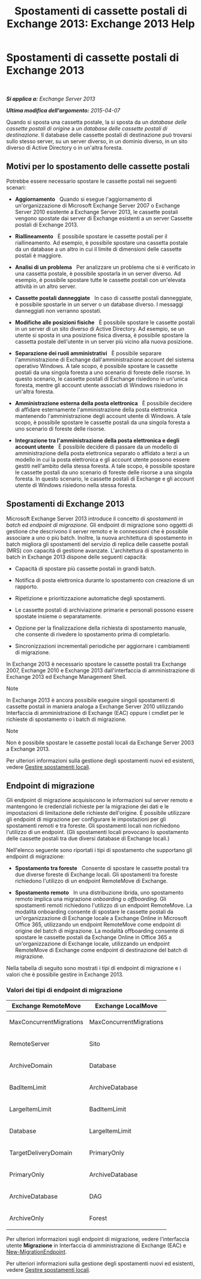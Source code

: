 ﻿---
title: 'Spostamenti di cassette postali di Exchange 2013: Exchange 2013 Help'
TOCTitle: Spostamenti di cassette postali di Exchange 2013
ms:assetid: 9c0a0bc9-2a39-4cf0-aa6e-6e5ef3fd38b5
ms:mtpsurl: https://technet.microsoft.com/it-it/library/JJ150543(v=EXCHG.150)
ms:contentKeyID: 50481274
ms.date: 05/22/2018
mtps_version: v=EXCHG.150
ms.translationtype: MT
---

# Spostamenti di cassette postali di Exchange 2013

 

_**Si applica a:** Exchange Server 2013_

_**Ultima modifica dell'argomento:** 2015-04-07_

Quando si sposta una cassetta postale, la si sposta da un *database delle cassette postali di origine* a un *database delle cassette postali di destinazione*. Il database delle cassette postali di destinazione può trovarsi sullo stesso server, su un server diverso, in un dominio diverso, in un sito diverso di Active Directory o in un'altra foresta.

## Motivi per lo spostamento delle cassette postali

Potrebbe essere necessario spostare le cassette postali nei seguenti scenari:

  - **Aggiornamento**   Quando si esegue l'aggiornamento di un'organizzazione di Microsoft Exchange Server 2007 o Exchange Server 2010 esistente a Exchange Server 2013, le cassette postali vengono spostate dai server di Exchange esistenti a un server Cassette postali di Exchange 2013.

  - **Riallineamento**   È possibile spostare le cassette postali per il riallineamento. Ad esempio, è possibile spostare una cassetta postale da un database a un altro in cui il limite di dimensioni delle cassette postali è maggiore.

  - **Analisi di un problema**   Per analizzare un problema che si è verificato in una cassetta postale, è possibile spostarla in un server diverso. Ad esempio, è possibile spostare tutte le cassette postali con un'elevata attività in un altro server.

  - **Cassette postali danneggiate**   In caso di cassette postali danneggiate, è possibile spostarle in un server o un database diverso. I messaggi danneggiati non verranno spostati.

  - **Modifiche alle posizioni fisiche**   È possibile spostare le cassette postali in un server di un sito diverso di Active Directory. Ad esempio, se un utente si sposta in una posizione fisica diversa, è possibile spostare la cassetta postale dell'utente in un server più vicino alla nuova posizione.

  - **Separazione dei ruoli amministrativi**   È possibile separare l'amministrazione di Exchange dall'amministrazione account del sistema operativo Windows. A tale scopo, è possibile spostare le cassette postali da una singola foresta a uno scenario di foreste delle risorse. In questo scenario, le cassette postali di Exchange risiedono in un'unica foresta, mentre gli account utente associati di Windows risiedono in un'altra foresta.

  - **Amministrazione esterna della posta elettronica**   È possibile decidere di affidare esternamente l'amministrazione della posta elettronica mantenendo l'amministrazione degli account utente di Windows. A tale scopo, è possibile spostare le cassette postali da una singola foresta a uno scenario di foreste delle risorse.

  - **Integrazione tra l'amministrazione della posta elettronica e degli account utente**   È possibile decidere di passare da un modello di amministrazione della posta elettronica separato o affidato a terzi a un modello in cui la posta elettronica e gli account utente possono essere gestiti nell'ambito della stessa foresta. A tale scopo, è possibile spostare le cassette postali da uno scenario di foreste delle risorse a una singola foresta. In questo scenario, le cassette postali di Exchange e gli account utente di Windows risiedono nella stessa foresta.

## Spostamenti di Exchange 2013

Microsoft Exchange Server 2013 introduce il concetto di *spostamenti in batch* ed *endpoint di migrazione*. Gli endpoint di migrazione sono oggetti di gestione che descrivono il server remoto e le connessioni che è possibile associare a uno o più batch. Inoltre, la nuova architettura di spostamento in batch migliora gli spostamenti del servizio di replica delle cassette postali (MRS) con capacità di gestione avanzate. L'architettura di spostamento in batch in Exchange 2013 dispone delle seguenti capacità:

  - Capacità di spostare più cassette postali in grandi batch.

  - Notifica di posta elettronica durante lo spostamento con creazione di un rapporto.

  - Ripetizione e prioritizzazione automatiche degli spostamenti.

  - Le cassette postali di archiviazione primarie e personali possono essere spostate insieme o separatamente.

  - Opzione per la finalizzazione della richiesta di spostamento manuale, che consente di rivedere lo spostamento prima di completarlo.

  - Sincronizzazioni incrementali periodiche per aggiornare i cambiamenti di migrazione.

In Exchange 2013 è necessario spostare le cassette postali tra Exchange 2007, Exchange 2010 e Exchange 2013 dall'interfaccia di amministrazione di Exchange 2013 ed Exchange Management Shell.


> [!NOTE]
> In Exchange 2013 è ancora possibile eseguire singoli spostamenti di cassette postali in maniera analoga a Exchange Server 2010 utilizzando Interfaccia di amministrazione di Exchange (EAC) oppure i cmdlet per le richieste di spostamento o i batch di migrazione.




> [!NOTE]
> Non è possibile spostare le cassette postali locali da Exchange Server 2003 a Exchange 2013.



Per ulteriori informazioni sulla gestione degli spostamenti nuovi ed esistenti, vedere [Gestire spostamenti locali](manage-on-premises-moves-exchange-2013-help.md).

## Endpoint di migrazione

Gli endpoint di migrazione acquisiscono le informazioni sul server remoto e mantengono le credenziali richieste per la migrazione dei dati e le impostazioni di limitazione delle richieste dell'origine. È possibile utilizzare gli endpoint di migrazione per configurare le impostazioni per gli spostamenti remoti e tra foreste. Gli spostamenti locali non richiedono l'utilizzo di un endpoint. (Gli spostamenti locali provocano lo spostamento delle cassette postali tra due diversi database di Exchange locali.)

Nell'elenco seguente sono riportati i tipi di spostamento che supportano gli endpoint di migrazione:

  - **Spostamento tra foreste**   Consente di spostare le cassette postali tra due diverse foreste di Exchange locali. Gli spostamenti tra foreste richiedono l'utilizzo di un endpoint RemoteMove di Exchange.

  - **Spostamento remoto**   In una distribuzione ibrida, uno spostamento remoto implica una migrazione *onboarding* o *offboarding*. Gli spostamenti remoti richiedono l'utilizzo di un endpoint RemoteMove. La modalità onboarding consente di spostare le cassette postali da un'organizzazione di Exchange locale a Exchange Online in Microsoft Office 365, utilizzando un endpoint RemoteMove come endpoint di origine del batch di migrazione. La modalità offboarding consente di spostare le cassette postali da Exchange Online in Office 365 a un'organizzazione di Exchange locale, utilizzando un endpoint RemoteMove di Exchange come endpoint di destinazione del batch di migrazione.

Nella tabella di seguito sono mostrati i tipi di endpoint di migrazione e i valori che è possibile gestire in Exchange 2013.

### Valori dei tipi di endpoint di migrazione

<table>
<colgroup>
<col style="width: 50%" />
<col style="width: 50%" />
</colgroup>
<thead>
<tr class="header">
<th>Exchange RemoteMove</th>
<th>Exchange LocalMove</th>
</tr>
</thead>
<tbody>
<tr class="odd">
<td><p>MaxConcurrentMigrations</p></td>
<td><p>MaxConcurrentMigrations</p></td>
</tr>
<tr class="even">
<td><p>RemoteServer</p></td>
<td><p>Sito</p></td>
</tr>
<tr class="odd">
<td><p>ArchiveDomain</p></td>
<td><p>Database</p></td>
</tr>
<tr class="even">
<td><p>BadItemLimit</p></td>
<td><p>ArchiveDatabase</p></td>
</tr>
<tr class="odd">
<td><p>LargeItemLimit</p></td>
<td><p>BadItemLimit</p></td>
</tr>
<tr class="even">
<td><p>Database</p></td>
<td><p>LargeItemLimit</p></td>
</tr>
<tr class="odd">
<td><p>TargetDeliveryDomain</p></td>
<td><p>PrimaryOnly</p></td>
</tr>
<tr class="even">
<td><p>PrimaryOnly</p></td>
<td><p>ArchiveDatabase</p></td>
</tr>
<tr class="odd">
<td><p>ArchiveDatabase</p></td>
<td><p>DAG</p></td>
</tr>
<tr class="even">
<td><p>ArchiveOnly</p></td>
<td><p>Forest</p></td>
</tr>
</tbody>
</table>


Per ulteriori informazioni sugli endpoint di migrazione, vedere l'interfaccia utente **Migrazione** in Interfaccia di amministrazione di Exchange (EAC) e [New-MigrationEndpoint](https://technet.microsoft.com/it-it/library/jj218611\(v=exchg.150\)).

Per ulteriori informazioni sulla gestione degli spostamenti nuovi ed esistenti, vedere [Gestire spostamenti locali](manage-on-premises-moves-exchange-2013-help.md).


